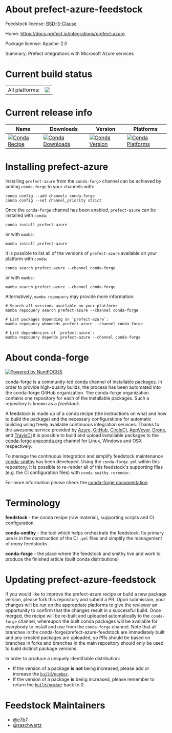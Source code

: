 About prefect-azure-feedstock
=============================

Feedstock license: [BSD-3-Clause](https://github.com/conda-forge/prefect-azure-feedstock/blob/main/LICENSE.txt)

Home: https://docs.prefect.io/integrations/prefect-azure

Package license: Apache-2.0

Summary: Prefect integrations with Microsoft Azure services

Current build status
====================


<table><tr><td>All platforms:</td>
    <td>
      <a href="https://dev.azure.com/conda-forge/feedstock-builds/_build/latest?definitionId=26285&branchName=main">
        <img src="https://dev.azure.com/conda-forge/feedstock-builds/_apis/build/status/prefect-azure-feedstock?branchName=main">
      </a>
    </td>
  </tr>
</table>

Current release info
====================

| Name | Downloads | Version | Platforms |
| --- | --- | --- | --- |
| [![Conda Recipe](https://img.shields.io/badge/recipe-prefect--azure-green.svg)](https://anaconda.org/conda-forge/prefect-azure) | [![Conda Downloads](https://img.shields.io/conda/dn/conda-forge/prefect-azure.svg)](https://anaconda.org/conda-forge/prefect-azure) | [![Conda Version](https://img.shields.io/conda/vn/conda-forge/prefect-azure.svg)](https://anaconda.org/conda-forge/prefect-azure) | [![Conda Platforms](https://img.shields.io/conda/pn/conda-forge/prefect-azure.svg)](https://anaconda.org/conda-forge/prefect-azure) |

Installing prefect-azure
========================

Installing `prefect-azure` from the `conda-forge` channel can be achieved by adding `conda-forge` to your channels with:

```
conda config --add channels conda-forge
conda config --set channel_priority strict
```

Once the `conda-forge` channel has been enabled, `prefect-azure` can be installed with `conda`:

```
conda install prefect-azure
```

or with `mamba`:

```
mamba install prefect-azure
```

It is possible to list all of the versions of `prefect-azure` available on your platform with `conda`:

```
conda search prefect-azure --channel conda-forge
```

or with `mamba`:

```
mamba search prefect-azure --channel conda-forge
```

Alternatively, `mamba repoquery` may provide more information:

```
# Search all versions available on your platform:
mamba repoquery search prefect-azure --channel conda-forge

# List packages depending on `prefect-azure`:
mamba repoquery whoneeds prefect-azure --channel conda-forge

# List dependencies of `prefect-azure`:
mamba repoquery depends prefect-azure --channel conda-forge
```


About conda-forge
=================

[![Powered by
NumFOCUS](https://img.shields.io/badge/powered%20by-NumFOCUS-orange.svg?style=flat&colorA=E1523D&colorB=007D8A)](https://numfocus.org)

conda-forge is a community-led conda channel of installable packages.
In order to provide high-quality builds, the process has been automated into the
conda-forge GitHub organization. The conda-forge organization contains one repository
for each of the installable packages. Such a repository is known as a *feedstock*.

A feedstock is made up of a conda recipe (the instructions on what and how to build
the package) and the necessary configurations for automatic building using freely
available continuous integration services. Thanks to the awesome service provided by
[Azure](https://azure.microsoft.com/en-us/services/devops/), [GitHub](https://github.com/),
[CircleCI](https://circleci.com/), [AppVeyor](https://www.appveyor.com/),
[Drone](https://cloud.drone.io/welcome), and [TravisCI](https://travis-ci.com/)
it is possible to build and upload installable packages to the
[conda-forge](https://anaconda.org/conda-forge) [anaconda.org](https://anaconda.org/)
channel for Linux, Windows and OSX respectively.

To manage the continuous integration and simplify feedstock maintenance
[conda-smithy](https://github.com/conda-forge/conda-smithy) has been developed.
Using the ``conda-forge.yml`` within this repository, it is possible to re-render all of
this feedstock's supporting files (e.g. the CI configuration files) with ``conda smithy rerender``.

For more information please check the [conda-forge documentation](https://conda-forge.org/docs/).

Terminology
===========

**feedstock** - the conda recipe (raw material), supporting scripts and CI configuration.

**conda-smithy** - the tool which helps orchestrate the feedstock.
                   Its primary use is in the construction of the CI ``.yml`` files
                   and simplify the management of *many* feedstocks.

**conda-forge** - the place where the feedstock and smithy live and work to
                  produce the finished article (built conda distributions)


Updating prefect-azure-feedstock
================================

If you would like to improve the prefect-azure recipe or build a new
package version, please fork this repository and submit a PR. Upon submission,
your changes will be run on the appropriate platforms to give the reviewer an
opportunity to confirm that the changes result in a successful build. Once
merged, the recipe will be re-built and uploaded automatically to the
`conda-forge` channel, whereupon the built conda packages will be available for
everybody to install and use from the `conda-forge` channel.
Note that all branches in the conda-forge/prefect-azure-feedstock are
immediately built and any created packages are uploaded, so PRs should be based
on branches in forks and branches in the main repository should only be used to
build distinct package versions.

In order to produce a uniquely identifiable distribution:
 * If the version of a package **is not** being increased, please add or increase
   the [``build/number``](https://docs.conda.io/projects/conda-build/en/latest/resources/define-metadata.html#build-number-and-string).
 * If the version of a package **is** being increased, please remember to return
   the [``build/number``](https://docs.conda.io/projects/conda-build/en/latest/resources/define-metadata.html#build-number-and-string)
   back to 0.

Feedstock Maintainers
=====================

* [@e7b7](https://github.com/e7b7/)
* [@saschwartz](https://github.com/saschwartz/)

